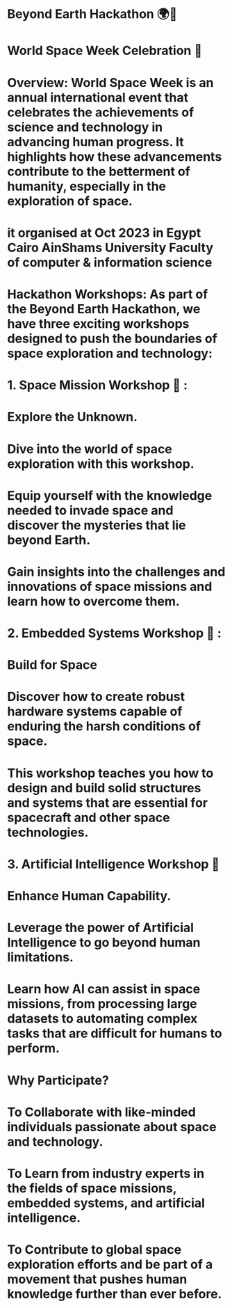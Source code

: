 # Beyond Earth Hackathon 🌍🚀

# World Space Week Celebration 🚀

# Overview: World Space Week is an annual international event that celebrates the achievements of science and technology in advancing human progress. It highlights how these advancements contribute to the betterment of humanity, especially in the exploration of space.
# it organised at Oct 2023 in Egypt  Cairo  AinShams University Faculty of computer & information science

#  
#  

# Hackathon Workshops: As part of the Beyond Earth Hackathon, we have three exciting workshops designed to push the boundaries of space exploration and technology:

# 

# 1. Space Mission Workshop 🌌 : 
#       Explore the Unknown.
#       Dive into the world of space exploration with this workshop. 
#       Equip yourself with the knowledge needed to invade space and discover the mysteries that lie beyond Earth. 
#       Gain insights into the challenges and innovations of space missions and learn how to overcome them.

# 

# 2. Embedded Systems Workshop 🔧 :
#       Build for Space
#       Discover how to create robust hardware systems capable of enduring the harsh conditions of space. 
#       This workshop teaches you how to design and build solid structures and systems that are essential for spacecraft and other space technologies.

# 

# 3. Artificial Intelligence Workshop 🤖
#        Enhance Human Capability.
#        Leverage the power of Artificial Intelligence to go beyond human limitations. 
#        Learn how AI can assist in space missions, from processing large datasets to automating complex tasks that are difficult for humans to perform.

# 
# 

# Why Participate? 
# To Collaborate with like-minded individuals passionate about space and technology.
# To Learn from industry experts in the fields of space missions, embedded systems, and artificial intelligence.
# To Contribute to global space exploration efforts and be part of a movement that pushes human knowledge further than ever before.
